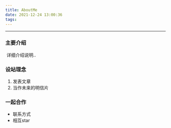 ```yaml
---
title: AboutMe
date: 2021-12-24 13:00:36
tags:
---
```


---

### 主要介绍

​	详细介绍说明..

### 设站理念

1.  发表文章
2.  当作未来的明信片

### 一起合作

- 联系方式
- 相互star

